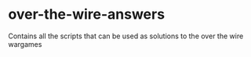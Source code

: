 # over-the-wire-answers
Contains all the scripts that can be used as solutions to the over the wire wargames
